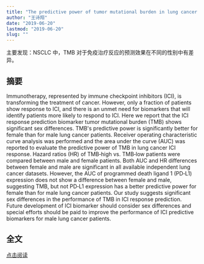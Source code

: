```yaml
---
title: "The predictive power of tumor mutational burden in lung cancer immunotherapy response is influenced by patients’ sex"
author: "王诗翔"
date: "2019-06-20"
lastmod: "2019-06-20"
slug: ""
---
```


主要发现：NSCLC 中，TMB 对于免疫治疗反应的预测效果在不同的性别中有差异。


## 摘要

Immunotherapy, represented by immune checkpoint inhibitors (ICI), is transforming the treatment of cancer. However, only a fraction of patients show response to ICI, and there is an unmet need for biomarkers that will identify patients more likely to respond to ICI. Here we report that the ICI response prediction biomarker tumor mutational burden (TMB) shows significant sex differences. TMB's predictive power is significantly better for female than for male lung cancer patients. Receiver operating characteristic curve analysis was performed and the area under the curve (AUC) was reported to evaluate the predictive power of TMB in lung cancer ICI response. Hazard ratios (HR) of TMB‐high vs. TMB‐low patients were compared between male and female patients. Both AUC and HR differences between female and male are significant in all available independent lung cancer datasets. However, the AUC of programmed death ligand 1 (PD‐L1) expression does not show a difference between female and male, suggesting TMB, but not PD‐L1 expression has a better predictive power for female than for male lung cancer patients. Our study suggests significant sex differences in the performance of TMB in ICI response prediction. Future development of ICI biomarker should consider sex differences and special efforts should be paid to improve the performance of ICI predictive biomarkers for male lung cancer patients.

## 全文

[点击阅读](https://onlinelibrary.wiley.com/doi/full/10.1002/ijc.32327)

